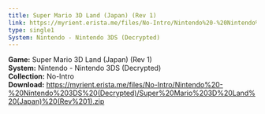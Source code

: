 ```yaml
---
title: Super Mario 3D Land (Japan) (Rev 1)
link: https://myrient.erista.me/files/No-Intro/Nintendo%20-%20Nintendo%203DS%20(Decrypted)/Super%20Mario%203D%20Land%20(Japan)%20(Rev%201).zip
type: single1
System: Nintendo - Nintendo 3DS (Decrypted)
---
```

<b>Game:</b> Super Mario 3D Land (Japan) (Rev 1)<br>
<b>System:</b> Nintendo - Nintendo 3DS (Decrypted)<br>
<b>Collection:</b> No-Intro<br>
<b>Download:</b> https://myrient.erista.me/files/No-Intro/Nintendo%20-%20Nintendo%203DS%20(Decrypted)/Super%20Mario%203D%20Land%20(Japan)%20(Rev%201).zip